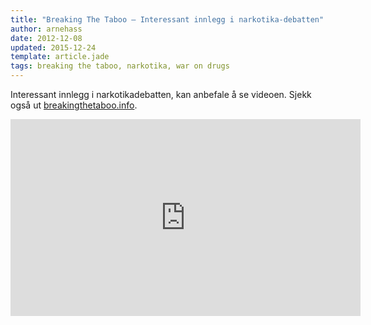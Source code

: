 ```yaml
---
title: "Breaking The Taboo – Interessant innlegg i narkotika-debatten"
author: arnehass
date: 2012-12-08
updated: 2015-12-24
template: article.jade
tags: breaking the taboo, narkotika, war on drugs
---
```


<p>Interessant innlegg i narkotikadebatten, kan anbefale å se videoen. Sjekk også ut <a href="http://www.breakingthetaboo.info/">breakingthetaboo.info</a>.</p>
<span class="more"></span>
<p><iframe src="http://www.youtube.com/embed/8UtNF-Le2L0" frameborder="0" width="560" height="315"></iframe></p>
